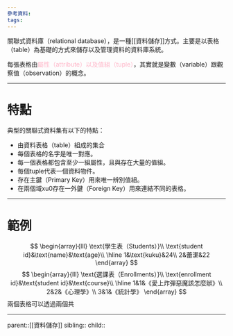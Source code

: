 ```yaml
---
參考資料:
tags:
---
```

關聯式資料庫（relational database），是一種[[資料儲存]]方式。主要是以表格（table）為基礎的方式來儲存以及管理資料的資料庫系統。

每張表格由<font color=ffb3c6>屬性（attribute）以及值組（tuple）</font>，其實就是變數（variable）跟觀察值（observation）的概念。　 
- - -
# 特點
典型的關聯式資料集有以下的特點：
- 由資料表格（table）組成的集合
- 每個表格的名字是唯一對應。
- 每一個表格都包含至少一組屬性，且與存在大量的值組。
- 每個tuple代表一個資料物件。
- 存在主鍵（Primary Key）用來唯一辨別值組。
- 在兩個域xu0存在一外鍵（Foreign Key）用來連結不同的表格。
- - -
# 範例

$$
\begin{array}{lll}
\text{學生表（Students）}\\
\text{student id}&\text{name}&\text{age}\\
\hline
1&\text{kuku}&24\\
2&蕾潔&22
\end{array}
$$
$$
\begin{array}{lll}
\text{選課表（Enrollments）}\\
\text{enrollment id}&\text{student id}&\text{course}\\
\hline
1&1&《愛上炸彈惡魔該怎麼辦》\\
2&2&《心理學》\\
3&1&《統計學》
\end{array}
$$
兩個表格可以透過兩個共

- - -
parent::[[資料儲存]]
sibling::
child::